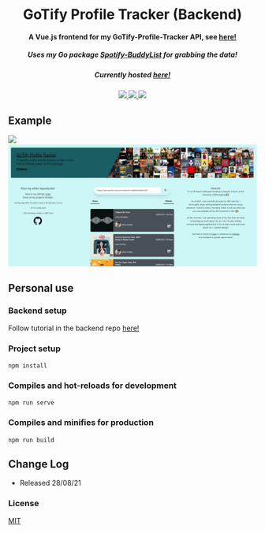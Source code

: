 <h1 align="center">
  GoTify Profile Tracker (Backend)
</h1>

<h4 align="center">A Vue.js frontend for my GoTify-Profile-Tracker API, see <a href="https://github.com/nathanjukes/GoTify-Profile-Tracker">here!</a></h4>
<h5 align="center">Uses my Go package <a href="https://github.com/nathanjukes/GoTify-BuddyListt">Spotify-BuddyList</a> for grabbing the data!</h5>
<h5 align="center">Currently hosted <a href="http://gotifyprofiletracker.rf.gd/">here!</a></h5>


<p align="center">
  <a href="https://github.com/nathanjukes/GoTify-Profile-Tracker-Frontend">
      <img src="https://scrutinizer-ci.com/g/pH7Software/pH7-Social-Dating-CMS/badges/build.png?b=master">
  </a>
  <a href="https://github.com/nathanjukes/GoTify-Profile-Tracker-Frontend">
    <img src="https://img.shields.io/badge/version-v1.0-blue">
  </a>
  <a href="https://github.com/nathanjukes/GoTify-Profile-Tracker-Frontend/blob/master/LICENSE.md">
    <img src="https://img.shields.io/github/license/Naereen/StrapDown.js.svg">
  </a>
</p>


## Example

<img src="https://github.com/nathanjukes/GoTify-Profile-Tracker-Frontend/blob/master/gotify-profile.gif">
<img src="https://github.com/nathanjukes/GoTify-Profile-Tracker-Frontend/blob/master/gotify-profile-tracker-1.JPG">

## Personal use

### Backend setup

Follow tutorial in the backend repo <a href="https://github.com/nathanjukes/GoTify-Profile-Tracker">here!</a>


### Project setup
```
npm install
```

### Compiles and hot-reloads for development
```
npm run serve
```

### Compiles and minifies for production
```
npm run build
```

## Change Log

- Released 28/08/21

### License
[MIT](https://github.com/nathanjukes/GoTify-Profile-Tracker-Frontend/blob/master/LICENSE.md)

